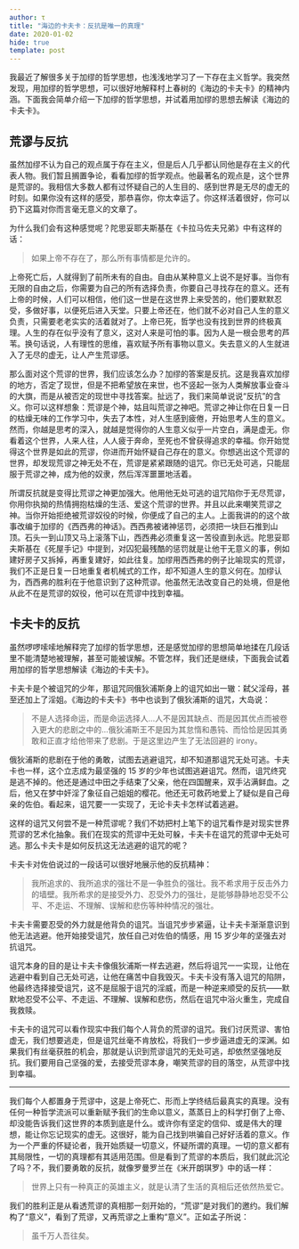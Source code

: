 ```yaml
---
author: τ
title: "海边的卡夫卡：反抗是唯一的真理"
date: 2020-01-02
hide: true
template: post
---
```


我最近了解很多关于加缪的哲学思想，也浅浅地学习了一下存在主义哲学。我突然发现，用加缪的哲学思想，可以很好地解释村上春树的《海边的卡夫卡》的精神内涵。下面我会简单介绍一下加缪的哲学思想，并试着用加缪的思想去解读《海边的卡夫卡》。

## 荒谬与反抗

虽然加缪不认为自己的观点属于存在主义，但是后人几乎都认同他是存在主义的代表人物。我们暂且搁置争论，看看加缪的哲学观点。他最著名的观点是，这个世界是荒谬的。我相信大多数人都有过怀疑自己的人生目的、感到世界是无尽的虚无的时刻。如果你没有这样的感受，那恭喜你，你太幸运了。你这样活着很好，你可以扔下这篇对你而言毫无意义的文章了。

为什么我们会有这种感觉呢？陀思妥耶夫斯基在《卡拉马佐夫兄弟》中有这样的话：

> 如果上帝不存在了，那么所有事情都是允许的。

上帝死亡后，人就得到了前所未有的自由。自由从某种意义上说不是好事。当你有无限的自由之后，你需要为自己的所有选择负责，你要自己寻找存在的意义。还有上帝的时候，人们可以相信，他们这一世是在这世界上来受苦的，他们要默默忍受，多做好事，以便死后进入天堂。只要上帝还在，他们就不必对自己人生的意义负责，只需要老老实实的活着就对了。上帝已死，哲学也没有找到世界的终极真理。人生的存在似乎没有了意义，这对人来是可怕的事。因为人是一根会思考的芦苇。换句话说，人有理性的思维，喜欢赋予所有事物以意义。失去意义的人生就进入了无尽的虚无，让人产生荒谬感。

那么面对这个荒谬的世界，我们应该怎么办？加缪的答案是反抗。这是我喜欢加缪的地方，否定了现世，但是不把希望放在来世，也不竖起一张为人类解放事业奋斗的大旗，而是从被否定的现世中寻找答案。扯远了，我们来简单说说“反抗”的含义。你可以这样想象：荒谬是个神，姑且叫荒谬之神吧。荒谬之神让你在日复一日的枯燥无味的工作学习中，失去了本性，对人生感到疲倦，开始思考人生的意义。然而，你越是思考的深入，就越是觉得你的人生意义似乎一片空白，满是虚无。你看着这个世界，人来人往，人人疲于奔命，至死也不曾获得追求的幸福。你开始觉得这个世界是如此的荒谬，你进而开始怀疑自己存在的意义。你想逃出这个荒谬的世界，却发现荒谬之神无处不在，荒谬是紧紧跟随的诅咒。你已无处可逃，只能屈服于荒谬之神，成为他的奴隶，然后浑浑噩噩地活着。

所谓反抗就是变得比荒谬之神更加强大。他用他无处可逃的诅咒陷你于无尽荒谬，你用你执拗的热情拥抱枯燥的生活、爱这个荒谬的世界。并且以此来嘲笑荒谬之神。当你开始拒绝被荒谬奴役的时候，你便成了自己的主人。上面我讲的的这个故事改编于加缪的《西西弗的神话》。西西弗被诸神惩罚，必须把一块巨石推到山顶。石头一到山顶又马上滚落下山，西西弗必须重复这一苦役直到永远。陀思妥耶夫斯基在《死屋手记》中提到，对囚犯最残酷的惩罚就是让他干无意义的事，例如建好房子又拆掉，再重复建好，如此往复。加缪用西西弗的例子比喻现实的荒谬，我们不正是日复一日地重复者机械式的工作，却不知道人生的意义何在。加缪认为，西西弗的胜利在于他意识到了这种荒谬。他虽然无法改变自己的处境，但是他从此不在是荒谬的奴役，他可以在荒谬中找到幸福。

## 卡夫卡的反抗

虽然啰啰嗦嗦地解释完了加缪的哲学思想，还是感觉加缪的思想简单地揉在几段话里不能清楚地被理解，甚至可能被误解。不管怎样，我们还是继续，下面我会试着用加缪的哲学思想解读《海边的卡夫卡》。

卡夫卡是个被诅咒的少年，那诅咒同俄狄浦斯身上的诅咒如出一辙：弑父淫母，甚至还加上了淫姐。《海边的卡夫卡》书中也谈到了俄狄浦斯的诅咒，大岛说：

> 不是人选择命运，而是命运选择人...人不是因其缺点、而是因其优点而被卷入更大的悲剧之中的...俄狄浦斯王不是因为其怠惰和愚钝、而恰恰是因其勇敢和正直才给他带来了悲剧。于是这里边产生了无法回避的 irony。   

俄狄浦斯的悲剧在于他的勇敢，试图去逃避诅咒，却不知道那诅咒无处可逃。卡夫卡也一样，这个立志成为最坚强的 15 岁的少年也试图逃避诅咒。然而，诅咒终究是逃不掉的。他还是通过中田之手结束了父亲，他在四国醒来，双手沾满鲜血。之后，他又在梦中奸淫了象征自己姐姐的樱花。他还无可救药地爱上了疑似是自己母亲的佐伯。看起来，诅咒要一一实现了，无论卡夫卡怎样试着逃避。

这样的诅咒又何尝不是一种荒谬呢？我们不妨把村上笔下的诅咒看作是对现实世界荒谬的艺术化抽象。我们在现实的荒谬中无处可躲，卡夫卡在诅咒的荒谬中无处可逃。那么卡夫卡是如何反抗这无法逃避的诅咒的呢？

卡夫卡对佐伯说过的一段话可以很好地展示他的反抗精神：

> 我所追求的、我所追求的强壮不是一争胜负的强壮。我不希求用于反击外力的墙壁。我所希求的是接受外力、忍受外力的强壮，是能够静静地忍受不公平、不走运、不理解、误解和悲伤等种种情况的强壮。

卡夫卡需要忍受的外力就是他背负的诅咒。当诅咒步步紧逼，让卡夫卡渐渐意识到他无法逃避。他开始接受诅咒，放任自己对佐伯的情感，用 15 岁少年的坚强去对抗诅咒。

诅咒本身的目的是让卡夫卡像俄狄浦斯一样去逃避，然后将诅咒一一实现，让他在逃避中看到自己无处可逃，让他在痛苦中自我毁灭。卡夫卡没有落入诅咒的陷阱，他最终选择接受诅咒，这不是屈服于诅咒的淫威，而是一种逆来顺受的反抗——默默地忍受不公平、不走运、不理解、误解和悲伤，然后在诅咒中浴火重生，完成自我救赎。

卡夫卡的诅咒可以看作现实中我们每个人背负的荒谬的诅咒。我们讨厌荒谬、害怕虚无，我们想要逃走，但是诅咒丝毫不肯放松，将我们一步步逼进虚无的深渊。如果我们有丝毫获胜的机会，那就是认识到荒谬诅咒的无处可逃，却依然坚强地反抗。我们要用自己坚强的爱，去接受荒谬本身，嘲笑荒谬的目的落空，从荒谬中找到幸福。

---

我们每个人都置身于荒谬中，这是上帝死亡、形而上学终结后最真实的真理。没有任何一种哲学流派可以重新赋予我们的生命以意义，蒸蒸日上的科学打倒了上帝、却没能告诉我们这世界的本质到底是什么。或许你有坚定的信仰、或是伟大的理想，能让你忘记现实的虚无。这很好，能为自己找到哄骗自己好好活着的意义。作为一个严重的怀疑论者，我开始质疑一切意义，怀疑所谓的真理。一切的意义都有其局限性，一切的真理都有其适用范围。但是看到了荒谬的本质后，我们就此沉沦了吗？不，我们要勇敢的反抗，就像罗曼罗兰在《米开朗琪罗》中的话一样：

> 世界上只有一种真正的英雄主义，就是认清了生活的真相后还依然热爱它。

我们的胜利正是从看透荒谬的真相那一刻开始的，“荒谬”是对我们的邀约。我们解构了“意义”，看到了荒谬，又再荒谬之上重构“意义”。正如孟子所说：

> 虽千万人吾往矣。